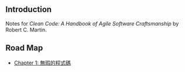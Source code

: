 ## Introduction
Notes for *Clean Code: A Handbook of Agile Software Craftsmanship* by Robert C. Martin.

## Road Map
- [Chapter 1: 無瑕的程式碼](https://github.com/moneychien19/note-clean-code/blob/main/ch01-clean-code.md)